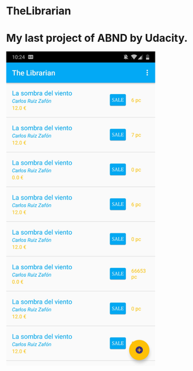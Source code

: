 # TheLibrarian
# My last project of ABND by Udacity.
<div>
<img src="https://github.com/Nocturn4l/TheLibrarian/blob/master/Screenshot_20180808-102453.jpg" width="400"  />
  </div>
